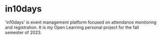 # in10days
'in10days' is event management platform focused on attendance monitoring and registration. It is my Open Learning personal project for the fall semester of 2023.
